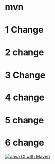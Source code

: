 # mvn
# 1 Change
# 2 change
# 3 Change
# 4 change
# 5 change
# 6 change


[![Java CI with Maven](https://github.com/ITadvocate/mvn/actions/workflows/maven.yml/badge.svg?branch=main)](https://github.com/ITadvocate/mvn/actions/workflows/maven.yml)
